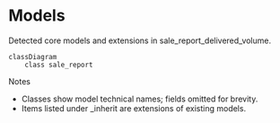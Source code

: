 # Models

Detected core models and extensions in sale_report_delivered_volume.

```mermaid
classDiagram
    class sale_report
```

Notes
- Classes show model technical names; fields omitted for brevity.
- Items listed under _inherit are extensions of existing models.
